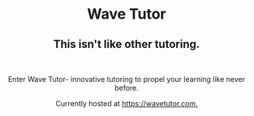<div align="center">
  <h1>Wave Tutor</h1>
  <h2>This isn't like other tutoring.</h2>
  <br>
  <p>Enter Wave Tutor- innovative tutoring to propel your learning like never before.</p>
  Currently hosted at <a href="https://wavetutor.com">https://wavetutor.com.</a>
</div>
